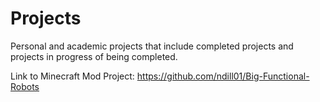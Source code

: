 # Projects
Personal and academic projects that include completed projects and projects in progress of being completed. 

Link to Minecraft Mod Project: https://github.com/ndill01/Big-Functional-Robots
